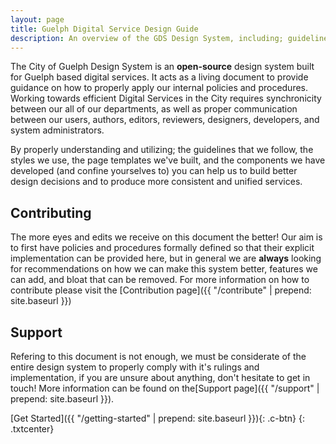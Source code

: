 ```yaml
---
layout: page
title: Guelph Digital Service Design Guide
description: An overview of the GDS Design System, including; guidelines, styles, page templates, development components, and author components!
---
```


The City of Guelph Design System is an **open-source** design system built for Guelph based digital services. It acts as a living document to provide guidance on how to properly apply our internal policies and procedures. Working towards efficient Digital Services in the City requires synchronicity between our all of our departments, as well as proper communication between our users, authors, editors, reviewers, designers, developers, and system administrators.


By properly understanding and utilizing; the guidelines that we follow, the styles we use, the page templates we've built, and the components we have developed (and confine yourselves to) you can help us to build better design decisions and to produce more consistent and unified services.

## Contributing
The more eyes and edits we receive on this document the better! Our aim is to first have policies and procedures formally defined so that their explicit implementation can be provided here, but in general we are **always** looking for recommendations on how we can make this system better, features we can add, and bloat that can be removed. For more information on how to contribute please visit the [Contribution page]({{ "/contribute" | prepend: site.baseurl }})

## Support
Refering to this document is not enough, we must be considerate of the entire design system to properly comply with it's rulings and implementation, if you are unsure about anything, don't hesitate to get in touch! More information can be found on the[Support page]({{ "/support" | prepend: site.baseurl }}).


[Get Started]({{ "/getting-started" | prepend: site.baseurl }}){: .c-btn}
{: .txtcenter}
